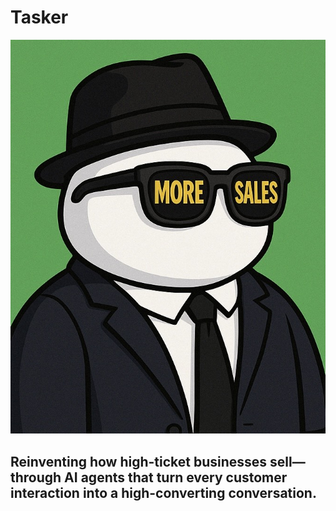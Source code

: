 # Tasker

![Profile Picture](https://raw.githubusercontent.com/BrandonRH17/AIAgentsHackathon2025-Neutrino/main/assets/profile_picture.jpeg)

## Reinventing how high-ticket businesses sell—through AI agents that turn every customer interaction into a high-converting conversation.

